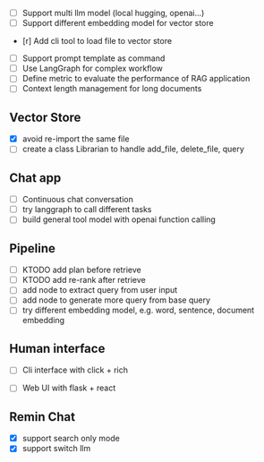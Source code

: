 - [ ] Support multi llm model (local hugging, openai...)
- [ ] Support different embedding model for vector store
- [r] Add cli tool to load file to vector store
- [ ] Support prompt template as command
- [ ] Use LangGraph for complex workflow
- [ ] Define metric to evaluate the performance of RAG application
- [ ] Context length management for long documents

## Vector Store
- [x] avoid re-import the same file
- [ ] create a class Librarian to handle add_file, delete_file, query

## Chat app
- [ ] Continuous chat conversation
- [ ] try langgraph to call different tasks
- [ ] build general tool model with openai function calling

## Pipeline
- [ ] KTODO add plan before retrieve
- [ ] KTODO add re-rank after retrieve
- [ ] add node to extract query from user input
- [ ] add node to generate more query from base query
- [ ] try different embedding model, e.g. word, sentence, document embedding

## Human interface

- [ ] Cli interface with click + rich
- [ ] Web UI with flask + react



## Remin Chat
- [x] support search only mode 
- [x] support switch llm